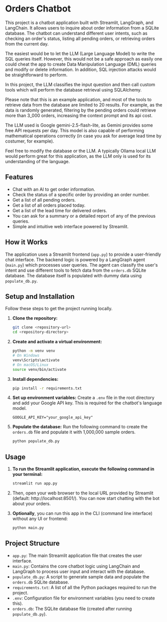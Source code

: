 # Orders Chatbot

This project is a chatbot application built with Streamlit, LangGraph, and LangChain. It allows users to inquire about order 
information from a SQLite database. The chatbot can understand different user intents, such as checking an order's 
status, listing all pending orders, or retrieving orders from the current day.

The easiest would be to let the LLM (Large Language Model) to write the SQL queries itself. However, this would not be a safe
approach as easily one could cheat the app to create Data Manipulation Language (DML) queries and 
modify or delete information. In addition, SQL injection attacks would be straightforward to perform.

In this project, the LLM classifies the input question and then call custom tools which will perform
the database retrieval using SQLAlchemy.

Please note that this is an example application, and most of the tools to retrieve data from the database
are limited to 20 results. For example, as the data is randomly generated, filtering by the pending orders
could retrieve more than 3_000 orders, increasing the context prompt and its api cost.

The LLM used is Google gemini-2.5-flash-lite, as Gemini provides some free API requests per day. This model is also
capable of performing mathematical operations correctly (in case you ask for average lead time by costumer, for example).

Feel free to modify the database or the LLM. A typically Ollama local LLM would perform great for this application,
as the LLM only is used for its understanding of the language.

## Features

- Chat with an AI to get order information.
- Check the status of a specific order by providing an order number.
- Get a list of all pending orders.
- Get a list of all orders placed today.
- Get a list of the lead time for delivered orders.
- You can ask for a summary or a detailed report of any of the previous queries.
- Simple and intuitive web interface powered by Streamlit.

## How it Works

The application uses a Streamlit frontend (`app.py`) to provide a user-friendly chat interface. The backend logic is powered by a LangGraph agent (`main.py`) which processes user queries. The agent can classify the user's intent and use different tools to fetch data from the `orders.db` SQLite database. The database itself is populated with dummy data using `populate_db.py`.

## Setup and Installation

Follow these steps to get the project running locally.

1.  **Clone the repository:**
    ```bash
    git clone <repository-url>
    cd <repository-directory>
    ```

2.  **Create and activate a virtual environment:**
    ```bash
    python -m venv venv
    # On Windows
    venv\Scripts\activate
    # On macOS/Linux
    source venv/bin/activate
    ```

3.  **Install dependencies:**
    ```bash
    pip install -r requirements.txt
    ```

4.  **Set up environment variables:**
    Create a `.env` file in the root directory and add your Google API key. This is required for the chatbot's language model.
    ```
    GOOGLE_API_KEY="your_google_api_key"
    ```

5.  **Populate the database:**
    Run the following command to create the `orders.db` file and populate it with 1,000,000 sample orders.
    ```bash
    python populate_db.py
    ```

## Usage


1. **To run the Streamlit application, execute the following command in your terminal:**
    ```bash
   streamlit run app.py
    ```

2. Then, open your web browser to the local URL provided by Streamlit (default: http://localhost:8501/). You can now start chatting with the bot about your orders.
3. **Optionally**, you can run this app in the CLI (command line interface) without any UI or frontend:
    ```bash
   python main.py
    ```

## Project Structure

-   `app.py`: The main Streamlit application file that creates the user interface.
-   `main.py`: Contains the core chatbot logic using LangChain and LangGraph to process user input and interact with the database.
-   `populate_db.py`: A script to generate sample data and populate the `orders.db` SQLite database.
-   `requirements.txt`: A list of all the Python packages required to run the project.
-   `.env`: Configuration file for environment variables (you need to create this).
-   `orders.db`: The SQLite database file (created after running `populate_db.py`).
